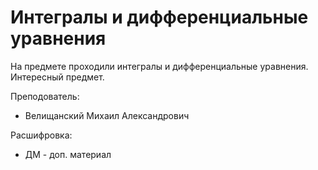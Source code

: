 # Интегралы и дифференциальные уравнения

На предмете проходили интегралы и дифференциальные уравнения. Интересный предмет.

Преподователь:

* Велищанский Михаил Александрович

Расшифровка:

* ДМ - доп. материал
